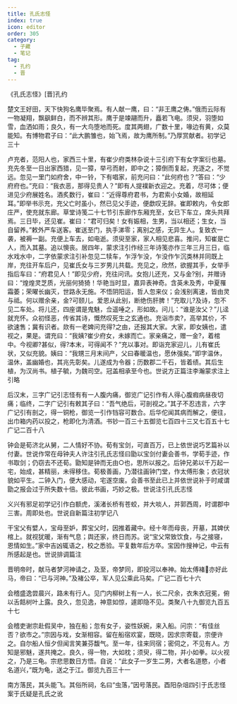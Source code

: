 ```yaml
---
title: 孔氏志怪
index: true
icon: editor
order: 305
category:
  - 子藏
  - 笔记
tag:
  - 孔约
  - 晋
---
```


《孔氏志怪》[晋]孔约  

楚文王好田，天下快狗名鹰毕聚焉。有人献一鹰，曰：“非王鹰之俦。”俄而云际有一物凝翔，飘飖鲜白，而不辨其形。鹰于是竦翮而升，矗若飞电。须臾，羽堕如雪，血洒如雨；良久，有一大鸟堕地而死。度其两翅，广数十里，喙边有黄，众莫能知。有博物君子曰：“此大鹏雏也，始飞焉，故为鹰所制。”乃厚赏献者。初学记三十  

卢充者，范阳人也，家西三十里，有崔少府类林杂说十三引府下有女字案衍也墓。充先冬至一日出家西猎，见一獐，举弓而射，即中之；獐倒而复起，充逐之，不觉远。忽见一里门如府舍，中一铃，下有唱家，前充问曰：“此何府也？”答曰：“少府府也。”充曰：“我衣恶，那得见贵人？”即有人提襆新衣迎之。充着，尽可体；便进见少府展姓名。酒炙数行，崔曰：“近得尊府君书，为君索小女婚，故相延耳。”即举书示充，充父亡时虽小，然已见父手迹，便歔叹无辞。崔即敕内，令女郎庄严，使充就东廊。草堂诗笺二十七节引东廊作东厢充至，女已下车立，席头共拜焉。三日毕，还见崔。崔曰：“君可归矣！女有娠相，生男，当以相还；生女，当自留养。”敕外严车送客。崔送至门，执手涕零；离别之感，无异生人。复致衣一袭，被褥一副。充便上车去，如电逝。须臾至家，家人相见悲喜。推问，知崔是亡人，而入其墓。追以懊丧。居四年，蒙求注引作经三年诗笺亦作三年三月三日，临水戏水中，二字依蒙求注引补忽见二犊车，乍浮乍没，乍没作乍沉类林并同既上岸，充往开车后户，见崔氏女与三岁男儿共载。充见之，欣然，欲握其手，女举手指后车曰：“府君见人！”即见少府，充往问讯。女抱儿还充，又与金?别，并赠诗曰：“煌煌灵芝质，光丽何猗猗！华艳当时显，嘉异表神奇。含英未及秀，中夏罹霜萎；荣曜长幽灭，世路永无施。不悟阴阳运，哲人忽来仪；会浅别离速，皆由灵与祗。何以赠余亲，金?可颐儿。爱恩从此别，断绝伤肝脾！”充取儿?及诗，忽不见二车处。将儿还，四座谓是鬼魅，佥遥唾之，形如故。问儿：“谁是汝父？”儿迳就充怀。众初怪恶，传省其诗，慨然叹死生之玄通也。充诣市卖?，高举其价，不欲速售；冀有识者。欻有一老婢问充得?之由，还报其大家。大家，即女姨也，遣视之，果是。谓充曰：“我姨?崔少府女，未嫁而亡。家亲痛之，赠一金?，着棺中。今视卿?甚似，得?本末，可得闻不？”充以事对。即诣充家迎儿，儿有崔氏状，又似充貌。姨曰：“我甥三月末间产，父曰春暖温也，愿休强矣。”即字温休，温休，盖幽婚也，其兆先彰矣。儿遂成为令器；历数郡二千石，皆着绩。其后生植，为汉尚书。植子毓，为魏司空。冠盖相承至今也。世说方正篇注李瀚蒙求注上引略  

后汉末，三字广记引志怪有有一人腹内痛，御览广记引作有人得心腹瘕病昼夜切痛；临终，二字广记引有敕其子曰：“吾气绝后，可剖视之。”其子不忍违言，六字广记引有剖之，得一铜枪，御览一引作铛容可数合。后华佗闻其病而解之，便往，出巾箱内药以投之，枪即化为清酒。书钞一百三十五御览七百四十三又七百五十七广记二百十八  

钟会是荀济北从舅，二人情好不协。荀有宝剑，可直百万，已上依世说巧艺篇补以付妻。世说作常在母钟夫人许注引孔氏志怪曰勖以宝剑付妻会善书，学荀手迹，作书取剑；仍窃去不还荀。勖知是钟而无由○也，思所以报之。后钟兄弟以千万起一宅，始成，甚精丽，未得移住。荀极善画，乃潜往画钟门堂，作太傅形象；衣冠状貌如平生。二钟入门，便大感动，宅遂空废。会善书至此已上并依世说补于时咸谓勖之报会过于所失数十倍。彼此书画，巧妙之极。世说注引孔氏志怪  

义兴有邪足初学记引作白额虎，溪渚长桥有苍蛟，并大啖人，并郭西周，时谓郡中三害。周即处也。世说自新篇注初学记八  

干宝父有嬖人，宝母至妒，葬宝父时，因推着藏中。经十年而母丧，开墓，其婢伏棺上。就视犹暖，渐有气息；舆还家，终日而苏。说“宝父常致饮食，与之接寝，恩情如生。”家中吉凶辄语之，校之悉验。平复数年后方卒。宝因作搜神记，中云有所感起是也。世说排调篇注  

晋明帝时，献马者梦河神请之，及至，帝梦同，即投河以奉神。始太傅褚亦好此马，帝曰：“已与河神。”及褚公卒，军人见公乘此马矣。广记二百七十六  

会稽盛逸尝晨兴，路未有行人。见门内柳树上有一人，长二尺余，衣朱衣冠冕，俯以舌餂树叶上露。良久，忽见逸，神意如惊，遽即隐不见。类聚八十九御览九百五十七  

会稽吏谢宗赴假吴中，独在船；忽有女子，姿性妖婉，来入船。问宗：“有佳丝否？欲市之。”宗因与戏，女渐相容。留在船宿欢宴，既晓，因求宗寄载，宗便许之。自尔船人恒夕但闻言笑兼芬馥气。至一年，往来同宿；密伺之，不见有人。方知是邪魅，遂共掩之。良久，得一物，大如枕；须臾，得二物，并小如拳。以火视之，乃是三龟。宗悲思数日方悟。自说：“此女子一岁生二男，大者名道愍，小者名道兴，”既为龟，送之于江。御览九百三十一  

南方落民，其头能飞。其俗所祠，名曰“虫落，”因号落民。酉阳杂俎四引于氏志怪　案于氏疑是孔氏之讹  
